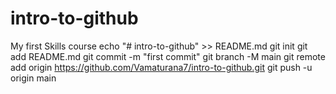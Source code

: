 # intro-to-github
My first Skills course
echo "# intro-to-github" >> README.md
git init
git add README.md
git commit -m "first commit"
git branch -M main
git remote add origin https://github.com/Vamaturana7/intro-to-github.git
git push -u origin main
